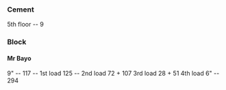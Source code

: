 ### Cement 
5th floor -- 9

### Block 
#### Mr Bayo 
9" -- 117 -- 1st load
     125 -- 2nd load
     72 + 107   3rd load
     28 + 51 4th load
 6" -- 294